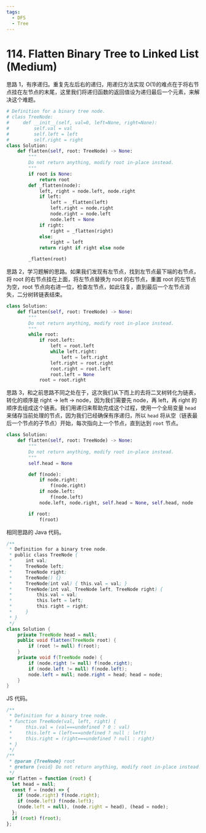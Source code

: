```yaml
---
tags:
  - DFS
  - Tree
---
```


# 114. Flatten Binary Tree to Linked List (Medium)

思路 1，有序递归。重复先左后右的递归，用递归方法实现 O(1)的难点在于将右节点挂在左节点的末尾，这里我们将递归函数的返回值设为递归最后一个元素，来解决这个难题。

```python
# Definition for a binary tree node.
# class TreeNode:
#     def __init__(self, val=0, left=None, right=None):
#         self.val = val
#         self.left = left
#         self.right = right
class Solution:
    def flatten(self, root: TreeNode) -> None:
        """
        Do not return anything, modify root in-place instead.
        """
        if root is None:
            return root
        def _flatten(node):
            left, right = node.left, node.right
            if left:
                left = _flatten(left)
                left.right = node.right
                node.right = node.left
                node.left = None
            if right:
                right = _flatten(right)
            else:
                right = left
            return right if right else node

        _flatten(root)
```

思路 2，学习题解的思路。如果我们发现有左节点，找到左节点最下端的右节点，将 root 的右节点挂在上面，将左节点替换为 root 的右节点，重置 root 的左节点为空，root 节点向右进一位，检查左节点，如此往复，直到最后一个左节点消失，二分树转链表结束。

```python
class Solution:
    def flatten(self, root: TreeNode) -> None:
        """
        Do not return anything, modify root in-place instead.
        """
        while root:
            if root.left:
                left = root.left
                while left.right:
                    left = left.right
                left.right = root.right
                root.right = root.left
                root.left = None
            root = root.right
```

思路 3，和之前思路不同之处在于，这次我们从下而上的去将二叉树转化为链表，转化的顺序是 right -> left -> node，因为我们需要先 node，再 left，再 right 的顺序去组成这个链表。我们用递归来帮助完成这个过程，使用一个全局变量 `head` 来储存当前处理的节点，因为我们已经确保有序递归，所以 `head` 将从空（链表最后一个节点的子节点）开始，每次指向上一个节点，直到达到 `root` 节点。

```python
class Solution:
    def flatten(self, root: TreeNode) -> None:
        """
        Do not return anything, modify root in-place instead.
        """
        self.head = None

        def f(node):
            if node.right:
                f(node.right)
            if node.left:
                f(node.left)
            node.left, node.right, self.head = None, self.head, node

        if root:
            f(root)
```

相同思路的 Java 代码。

```java
/**
 * Definition for a binary tree node.
 * public class TreeNode {
 *     int val;
 *     TreeNode left;
 *     TreeNode right;
 *     TreeNode() {}
 *     TreeNode(int val) { this.val = val; }
 *     TreeNode(int val, TreeNode left, TreeNode right) {
 *         this.val = val;
 *         this.left = left;
 *         this.right = right;
 *     }
 * }
 */
class Solution {
    private TreeNode head = null;
    public void flatten(TreeNode root) {
        if (root != null) f(root);
    }
    private void f(TreeNode node) {
        if (node.right != null) f(node.right);
        if (node.left != null) f(node.left);
        node.left = null; node.right = head; head = node;
    }
}
```

JS 代码。

```js
/**
 * Definition for a binary tree node.
 * function TreeNode(val, left, right) {
 *     this.val = (val===undefined ? 0 : val)
 *     this.left = (left===undefined ? null : left)
 *     this.right = (right===undefined ? null : right)
 * }
 */
/**
 * @param {TreeNode} root
 * @return {void} Do not return anything, modify root in-place instead.
 */
var flatten = function (root) {
  let head = null;
  const f = (node) => {
    if (node.right) f(node.right);
    if (node.left) f(node.left);
    (node.left = null), (node.right = head), (head = node);
  };
  if (root) f(root);
};
```
